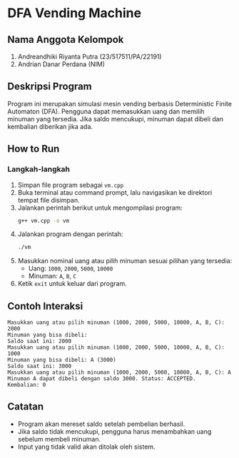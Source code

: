 # DFA Vending Machine

## Nama Anggota Kelompok
1. Andreandhiki Riyanta Putra (23/517511/PA/22191)
2. Andrian Danar Perdana (NIM)

## Deskripsi Program
Program ini merupakan simulasi mesin vending berbasis Deterministic Finite Automaton (DFA). Pengguna dapat memasukkan uang dan memilih minuman yang tersedia. Jika saldo mencukupi, minuman dapat dibeli dan kembalian diberikan jika ada.

## How to Run

### Langkah-langkah
1. Simpan file program sebagai `vm.cpp`
2. Buka terminal atau command prompt, lalu navigasikan ke direktori tempat file disimpan.
3. Jalankan perintah berikut untuk mengompilasi program:
   ```sh
   g++ vm.cpp -o vm
   ```
4. Jalankan program dengan perintah:
   ```sh
   ./vm
   ```
5. Masukkan nominal uang atau pilih minuman sesuai pilihan yang tersedia:
   - Uang: `1000`, `2000`, `5000`, `10000`
   - Minuman: `A`, `B`, `C`
6. Ketik `exit` untuk keluar dari program.

## Contoh Interaksi
```
Masukkan uang atau pilih minuman (1000, 2000, 5000, 10000, A, B, C): 2000
Minuman yang bisa dibeli:
Saldo saat ini: 2000
Masukkan uang atau pilih minuman (1000, 2000, 5000, 10000, A, B, C): 1000
Minuman yang bisa dibeli: A (3000)
Saldo saat ini: 3000
Masukkan uang atau pilih minuman (1000, 2000, 5000, 10000, A, B, C): A
Minuman A dapat dibeli dengan saldo 3000. Status: ACCEPTED.
Kembalian: 0
```

## Catatan
- Program akan mereset saldo setelah pembelian berhasil.
- Jika saldo tidak mencukupi, pengguna harus menambahkan uang sebelum membeli minuman.
- Input yang tidak valid akan ditolak oleh sistem.

